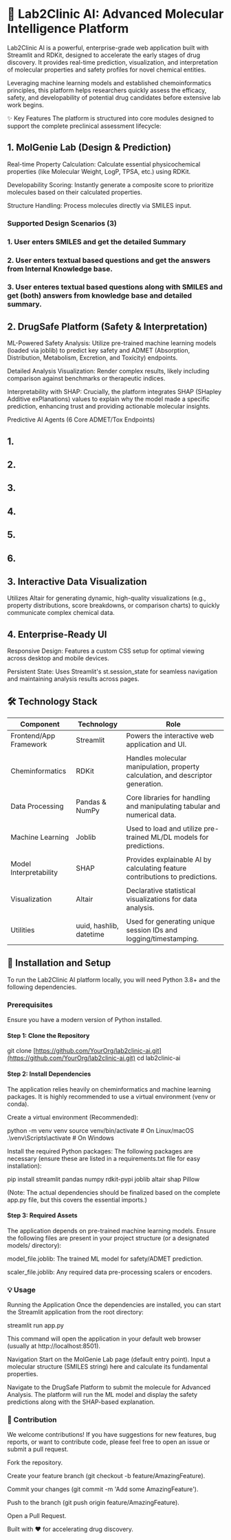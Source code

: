 # 🧬 Lab2Clinic AI: Advanced Molecular Intelligence Platform

Lab2Clinic AI is a powerful, enterprise-grade web application built with Streamlit and RDKit, designed to accelerate the early stages of drug discovery. It provides real-time prediction, visualization, and interpretation of molecular properties and safety profiles for novel chemical entities.

Leveraging machine learning models and established chemoinformatics principles, this platform helps researchers quickly assess the efficacy, safety, and developability of potential drug candidates before extensive lab work begins.

✨ Key Features
The platform is structured into core modules designed to support the complete preclinical assessment lifecycle:

## 1. MolGenie Lab (Design & Prediction)
Real-time Property Calculation: Calculate essential physicochemical properties (like Molecular Weight, LogP, TPSA, etc.) using RDKit.

Developability Scoring: Instantly generate a composite score to prioritize molecules based on their calculated properties.

Structure Handling: Process molecules directly via SMILES input.

### Supported Design Scenarios (3)

### 1. User enters SMILES and get the detailed Summary
### 2. User enters textual based questions and get the answers from Internal Knowledge base.
### 3. User enteres textual based questions along with SMILES and get (both) answers from knowledge base and detailed summary.

## 2. DrugSafe Platform (Safety & Interpretation)
ML-Powered Safety Analysis: Utilize pre-trained machine learning models (loaded via joblib) to predict key safety and ADMET (Absorption, Distribution, Metabolism, Excretion, and Toxicity) endpoints.

Detailed Analysis Visualization: Render complex results, likely including comparison against benchmarks or therapeutic indices.

Interpretability with SHAP: Crucially, the platform integrates SHAP (SHapley Additive exPlanations) values to explain why the model made a specific prediction, enhancing trust and providing actionable molecular insights.

Predictive AI Agents (6 Core ADMET/Tox Endpoints)

## 1.
## 2.
## 3.
## 4.
## 5.
## 6.

## 3. Interactive Data Visualization
Utilizes Altair for generating dynamic, high-quality visualizations (e.g., property distributions, score breakdowns, or comparison charts) to quickly communicate complex chemical data.

## 4. Enterprise-Ready UI
Responsive Design: Features a custom CSS setup for optimal viewing across desktop and mobile devices.

Persistent State: Uses Streamlit's st.session_state for seamless navigation and maintaining analysis results across pages.

## 🛠️ Technology Stack
|Component                |      Technology         |                                Role                                              |
|-------------------------|-------------------------|----------------------------------------------------------------------------------|
|Frontend/App Framework   |    Streamlit            |Powers the interactive web application and UI.                                    |
|                         |                         |                                                                                  |
|Cheminformatics          |     RDKit               |Handles molecular manipulation, property calculation, and descriptor generation.  |
|                         |                         |                                                                                  |
|Data Processing          |    Pandas & NumPy       |Core libraries for handling and manipulating tabular and numerical data.          |
|                         |                         |                                                                                  |
|Machine Learning         |    Joblib               |Used to load and utilize pre-trained ML/DL models for predictions.                |
|                         |                         |                                                                                  |
|Model Interpretability   |       SHAP              |Provides explainable AI by calculating feature contributions to predictions.      |
|                         |                         |                                                                                  |
|Visualization            |      Altair             |Declarative statistical visualizations for data analysis.                         |
|                         |                         |                                                                                  |
|Utilities                |uuid, hashlib, datetime  |Used for generating unique session IDs and logging/timestamping.                  |


## 🚀 Installation and Setup
To run the Lab2Clinic AI platform locally, you will need Python 3.8+ and the following dependencies.

### Prerequisites
Ensure you have a modern version of Python installed.

#### Step 1: Clone the Repository
git clone [https://github.com/YourOrg/lab2clinic-ai.git](https://github.com/YourOrg/lab2clinic-ai.git)
cd lab2clinic-ai


#### Step 2: Install Dependencies
The application relies heavily on cheminformatics and machine learning packages. It is highly recommended to use a virtual environment (venv or conda).

Create a virtual environment (Recommended):

python -m venv venv
source venv/bin/activate  # On Linux/macOS
.\venv\Scripts\activate  # On Windows


Install the required Python packages:
The following packages are necessary (ensure these are listed in a requirements.txt file for easy installation):

pip install streamlit pandas numpy rdkit-pypi joblib altair shap Pillow


(Note: The actual dependencies should be finalized based on the complete app.py file, but this covers the essential imports.)

#### Step 3: Required Assets
The application depends on pre-trained machine learning models. Ensure the following files are present in your project structure (or a designated models/ directory):

model_file.joblib: The trained ML model for safety/ADMET prediction.

scaler_file.joblib: Any required data pre-processing scalers or encoders.

### 💡 Usage
Running the Application
Once the dependencies are installed, you can start the Streamlit application from the root directory:

streamlit run app.py


This command will open the application in your default web browser (usually at http://localhost:8501).

Navigation
Start on the MolGenie Lab page (default entry point). Input a molecular structure (SMILES string) here and calculate its fundamental properties.

Navigate to the DrugSafe Platform to submit the molecule for Advanced Analysis. The platform will run the ML model and display the safety predictions along with the SHAP-based explanation.

### 🤝 Contribution
We welcome contributions! If you have suggestions for new features, bug reports, or want to contribute code, please feel free to open an issue or submit a pull request.

Fork the repository.

Create your feature branch (git checkout -b feature/AmazingFeature).

Commit your changes (git commit -m 'Add some AmazingFeature').

Push to the branch (git push origin feature/AmazingFeature).

Open a Pull Request.

Built with ❤️ for accelerating drug discovery.
